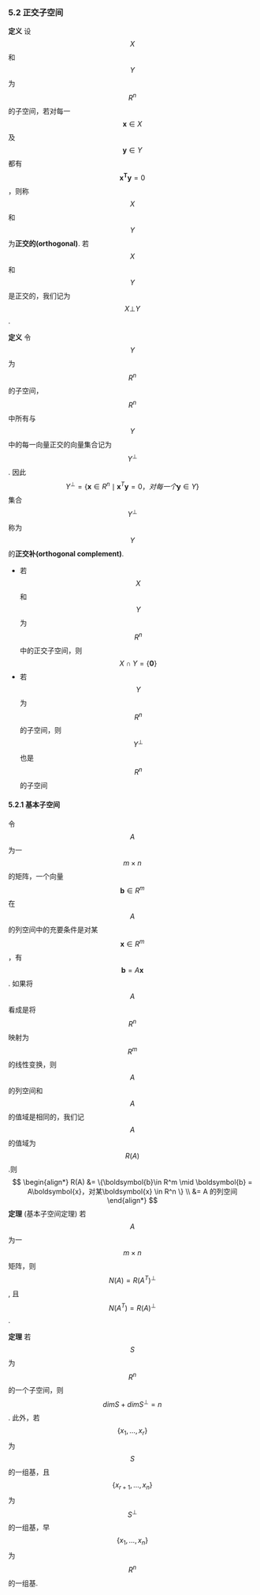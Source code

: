 ### 5.2 正交子空间

**定义** 设$$X$$和$$Y$$为$$R^n$$的子空间，若对每一$$\boldsymbol{x} \in X$$及$$\boldsymbol{y} \in Y$$都有$$\boldsymbol{x^Ty} = 0$$，则称$$X$$和$$Y$$为**正交的(orthogonal)**. 若$$X$$和$$Y$$是正交的，我们记为$$X\bot Y$$.

**定义** 令$$Y$$为$$R^n$$的子空间，$$R^n$$中所有与$$Y$$中的每一向量正交的向量集合记为$$Y^\bot$$. 因此
$$
Y^\bot = \{\boldsymbol{x} \in R^n\mid \boldsymbol{x}^T\boldsymbol{y} = 0，对每一个\boldsymbol{y} \in Y\}
$$集合$$Y^\bot$$称为$$Y$$的**正交补(orthogonal complement)**.

* 若$$X$$和$$Y$$为$$R^n$$中的正交子空间，则$$X \cap Y = \{\boldsymbol{0}\}$$
* 若$$Y$$为$$R^n$$的子空间，则$$Y^\bot$$也是$$R^n$$的子空间

#### 5.2.1 基本子空间

令$$A$$为一$$m\times n$$的矩阵，一个向量$$\boldsymbol{b} \in R^m$$在$$A$$的列空间中的充要条件是对某$$\boldsymbol{x} \in R^m$$，有$$\boldsymbol{b} = A\boldsymbol{x}$$. 如果将$$A$$看成是将$$R^n$$映射为$$R^m$$的线性变换，则$$A$$的列空间和$$A$$的值域是相同的，我们记$$A$$的值域为$$R(A)$$.则
$$
\begin{align*}
R(A) &= \{\boldsymbol{b}\in R^m \mid \boldsymbol{b} = A\boldsymbol{x}，对某\boldsymbol{x} \in R^n \} \\
&= A 的列空间
\end{align*}
$$
**定理** (基本子空间定理) 若$$A$$为一$$m\times n$$矩阵，则$$N(A) = R(A^T)^\bot$$, 且$$N(A^T) = R(A)^\bot$$.


**定理** 若$$S$$为$$R^n$$的一个子空间，则$$dimS + dimS^\bot = n$$. 此外，若$$\{x_1, \dotsc, x_r\}$$为$$S$$的一组基，且$$\{x_{r+1}, \dotsc, x_n\}$$为$$S^\bot$$的一组基，早$$\{x_1, \dotsc, x_n\}$$为$$R^n$$的一组基.


